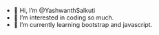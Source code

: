 - 👋 Hi, I’m @YashwanthSalkuti
- 👀 I’m interested in coding so much.
- 🌱 I’m currently learning bootstrap and javascript.

<!---
YashwanthSalkuti/YashwanthSalkuti is a ✨ special ✨ repository because its `README.md` (this file) appears on your GitHub profile.
You can click the Preview link to take a look at your changes.
--->
